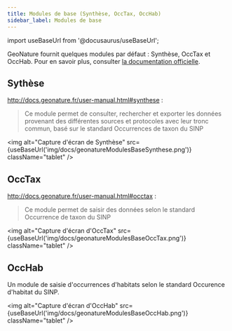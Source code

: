 ```yaml
---
title: Modules de base (Synthèse, OccTax, OccHab)
sidebar_label: Modules de base
---
```

import useBaseUrl from '@docusaurus/useBaseUrl';

GeoNature fournit quelques modules par défaut : Synthèse, OccTax et OccHab. Pour en savoir plus, consulter [la documentation officielle](http://docs.geonature.fr/user-manual.html).

## Sythèse

<http://docs.geonature.fr/user-manual.html#synthese> :

> Ce module permet de consulter, rechercher et exporter les données provenant des différentes sources et protocoles avec leur tronc commun, basé sur le standard Occurrences de taxon du SINP

<img alt="Capture d'écran de Synthèse" src={useBaseUrl('img/docs/geonatureModulesBaseSynthese.png')} className="tablet" />

## OccTax

<http://docs.geonature.fr/user-manual.html#occtax> :

> Ce module permet de saisir des données selon le standard Occurrence de taxon du SINP

<img alt="Capture d'écran d'OccTax" src={useBaseUrl('img/docs/geonatureModulesBaseOccTax.png')} className="tablet" />

## OccHab

Un module de saisie d'occurrences d'habitats selon le standard Occurence d'habitat du SINP.

<img alt="Capture d'écran d'OccHab" src={useBaseUrl('img/docs/geonatureModulesBaseOccHab.png')} className="tablet" />
